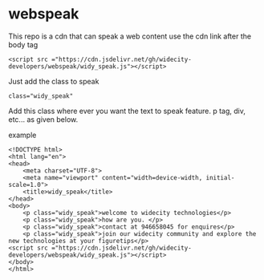 # webspeak
This repo is a cdn that can speak a web content 
use the cdn link  after the body tag
```
<script src ="https://cdn.jsdelivr.net/gh/widecity-developers/webspeak/widy_speak.js"></script>
```
Just add the class to speak
```
class="widy_speak"
```
Add this class where ever you want the text to speak feature. p tag, div, etc... as given below.

example

```
<!DOCTYPE html>
<html lang="en">
<head>
    <meta charset="UTF-8">
    <meta name="viewport" content="width=device-width, initial-scale=1.0">
    <title>widy_speak</title>
</head>
<body>
    <p class="widy_speak">welcome to widecity technologies</p>
    <p class="widy_speak">how are you. </p>
    <p class="widy_speak">contact at 946658045 for enquires</p>
    <p class="widy_speak">join our widecity community and explore the new technologies at your figuretips</p>
<script src ="https://cdn.jsdelivr.net/gh/widecity-developers/webspeak/widy_speak.js"></script>
</body>
</html>
```
